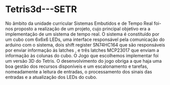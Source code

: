 # Tetris3d---SETR
No âmbito da unidade curricular Sistemas Embutidos e de Tempo Real foi-nos proposto a realização de um projeto, cujo principal objetivo era a implementação de um sistema de tempo real. O sistema é constituído por um cubo com 6x6x6 LEDs, uma interface responsável pela comunicação do arduino com o sistema, dois shift register SN74HC164 que são responsáveis por enviar informação ás latches , e três latches MCP23017 que enviam a informação às colunas do cubo.  O Jogo que escolhemos implementar foi um versão 3D do Tetris. O desenvolvimento do jogo obriga a que haja uma boa gestão dos recursos disponíveis e um escalonamento e tarefas, nomeadamente a leitura de entradas, o processamento dos sinais das entradas e a atualização dos LEDs do cubo.
